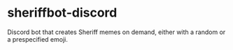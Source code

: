 # sheriffbot-discord
Discord bot that creates Sheriff memes on demand, either with a random or a prespecified emoji.
